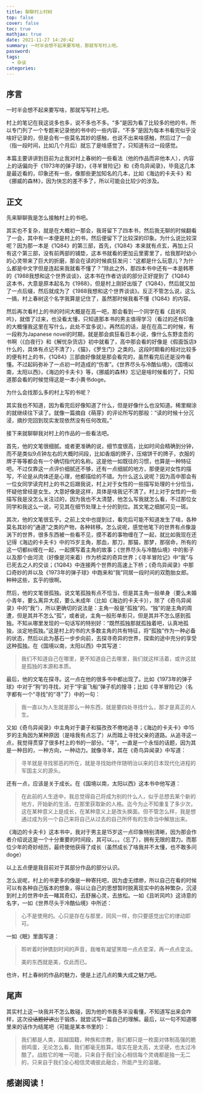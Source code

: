 ```yaml
---
title: 聊聊村上村树
top: false
cover: false
toc: true
mathjax: true
date: 2021-11-27 14:20:42
summary: 一时半会想不起来要写啥，那就写写村上吧。 
password:
tags:
  - 杂谈
categories:
---
```


## 序言

一时半会想不起来要写啥，那就写写村上吧。 

村上的笔记在我这说多也多，说不多也不多。“多”是因为看了比较多的他的书，所以专门列了一个专题来记录他的书中的一些内容，“不多”是因为每本书看完似乎没啥好记录的，但是会有一些莫名其妙的感触，也说不出来啥感触，然后过了一会（指一段时间，比如几个月后）就忘了是啥感觉了，只知道有过一段感觉。

本篇主要讲讲到目前为止我对村上春树的一些看法（他的作品而非他本人），内容上的话偏向于《1973年的弹子球》，《寻羊冒险记》和《奇鸟异闻录》，毕竟这几本是最近看的，印象还有一些，像那些更加知名的几本，比如《海边的卡夫卡》和《挪威的森林》，因为快忘的差不多了，所以可能会比较少的涉及。

## 正文

先来聊聊我是怎么接触村上的书吧。

其实也不复杂，就是在大概初一那会，我哥留下了四本书，然后我无聊的时候翻看了一会，其中有一本便是村上的书，然后便留下了比较深的印象。为什么说比较深呢？因为那一本是《1Q84》的第三部，首先，《1Q84》本来就有点玄，再加上只有这个第三部，没有前两部的铺垫，这本书就看的更加云里雾里了，给我那时幼小的心灵带来了巨大的折磨，那会在读的时候疯狂发问：“这都是什么玩意儿？为什么都是中文字但是连起来我就看不懂了？”除此之外，那四本书中还有一本是韩寒的《1988我想和这个世界谈谈》，这本书在作者访谈的部分正好提到了《1Q84》这本书，大意是原本起名为《1988》，但是村上刚好出版了《1Q84》，然后就又加了一点后缀，然后就成为了《1988我想和这个世界谈谈》。反正不管怎么说，这么一搞，村上春树这个名字我算是记住了，虽然那时候我看不懂《1Q84》的内容。

然后再次看村上的书的时间大概是在高一吧，那会看到一个同学在看《且听风吟》，就借了过来，也没看太懂，只知道那本书的男主值得学习（看过的还有印象的大概懂我这里在写什么，此处不宜多说）。再然后的话，是在在高二的时候，有一段称为Japanese novel的时期，就是那会疯狂看日本小说，像什么东野圭吾的书啊（《白夜行》和《解忧杂货店》初中就看了，高中那会看的好像是《假面饭店》什么的，具体有点记不清了），《猫》，《罗生门》之类的。这段时期看的相对比较多的便有村上的书，《1Q84》三部曲好像就是那会看完的，虽然看完后还是没咋看懂。不过起码弥补了一点初一时造成的“伤害”。《世界尽头与冷酷仙境》，《国境以南，太阳以西》，《海边的卡夫卡》等，《挪威的森林》忘记是啥时候看的了，只知道那会看的时候觉得这是一本小黄书doge。

为什么会找那么多的村上写的书呢？

其实我也不知道，因为看完后好像知道了什么，但是好像什么也没知道。稀里糊涂的就继续往下读了。就像一篇摘自《萌芽》的评论所写的那般：“读的时候十分沉浸，摘抄完回到现实发现依然没有任何改观。”

接下来就聊聊我对村上的作品的一些看法吧。

首先，他的文笔很细腻。或者更准确的说，细节度很高，比如时间会精确到分钟，而不是类似9点钟左右的大概时间段，比如香烟的牌子，压缩饼干的牌子，衣服的牌子等等都会有一个确切指代的名称。这是他一如既往的习惯，也算是一种特征吧。不过仅靠这一点评价细腻还不够，还有一点细腻的地方，那便是对女性的描写，不论是从肉体还是心理，他都描绘的不错。为什么这么说呢？因为高中那会有一位女同学读完村上的书之后跟我说，村上对于女性的一些描写处理的十分恰当，怀疑他曾经是女生。大意好像是这样，具体是啥我记不清了。村上对于女性的一些描写我是没怎么关注过的，因为我也不太清楚，他怎么写我就怎么看，不过那位女同学和我这么一说，可见其在细节处理上十分的到位。其文笔之细腻可见一斑。

其次，他的文笔很玄乎。之前上文中也提到过，看完后可能不知道发生了啥，各种莫名其妙的“通道”之类的产物，各种转移。怎么说呢，感觉他笔下的世界有点像漩涡下的世界，很多东西被一些看不见，摸不着的事物缠在了一起，就比如我现在还记得《海边的卡夫卡》中的15岁主角，那血，那刀，那猫，那梦，那宿命，所有的这一切都纠缠在一起，一起撰写着主角的故事；《世界尽头与冷酷仙境》中的影子以及那个由河流（好像是河来着）作为桥梁的奇异世界；《寻羊冒险记》中“我”与已死去之人的交谈；《1Q84》中连接两个世界的高速上下桥；《奇鸟异闻录》中那口奇妙的井以及《1973年的弹子球》中跑来和“我”同居一段时间的双胞胎女郎。种种这些，玄乎的很啊。 

然后，他的文笔很孤独。说文笔孤独有点不恰当，但是其主角一般单身（要么未婚小青年，要么离异大叔，要么未成年（比如《海边的卡夫卡》），除了《奇鸟异闻录》中的“我”），所以更确切的说法是：主角一般是“孤独”的。“独”的是主角的周遭，但是其并不怎么“孤”，或者说，主角一般形单影只，但是其并不怎么感到孤独。不知从哪里发现的一句话写的特别好：“既然孤独那就孤独着吧，认真地孤独，淡定地孤独。”这是村上的书的大多数主角的共有特征，将“孤独”作为一种必备的状态，然后以此为基石一步步向前，去探寻奇异的世界，探索的途中充分的享受这种孤独。在《国境以南，太阳以西》中其写道：

>我们不知道自己在哪里，更不知道自己去哪里，我们就这样活着，或许这就是孤独的本源和本质。

最后，他的文笔在探寻。这一点在他的很多书中都出现了。比如《1973年的弹子球》中对于“狗”的寻找，对于“宇宙飞船”弹子机的搜寻；比如《寻羊冒险记》（名字都有一个“寻找”的“寻”了）中的一句：

>我一直以为人生就是那么一种东西，就是要四处寻找什么，那才是真正的人生。

又如《奇鸟异闻录》中主角对于妻子和猫孜孜不倦地追寻；《海边的卡夫卡》中15岁的主角因为某种原因（是啥我有点忘了）从而踏上寻找父亲的道路。从追寻这一点，我觉得贯穿了很多村上的书的一部分。“寻”，一直是一个永恒的话题，因为其是一种目的，一种方向，一种动力。就像寻羊，其在《奇鸟异闻录》中写道：

>寻羊就是寻找邪恶的所在，就是寻找始终伴随明治以来的日本现代化进程的军国主义的源头。

还有一点，应该是关于成长。在《国境以南，太阳以西》这本书中他写道：

>在此前的人生途中，我总觉得自己将成为别的什么人，似乎总想去某个新的地方，开始新的生活，在那里获取新的人格。迄今为止不知重复了多少次，这在某种意义上是成长，在某种意义上是改头换面。但不管怎么样，我是想通过成为另一个自己来将自己从过去的自己所怀有的生命当中解放出来。

《海边的卡夫卡》这本书中，我对于男主是15岁这一点印象特别清晰，因为那会作者介绍说这是一个十分重要的时间段，其可以。。。（忘了），拥有无限的潜力。而那位少年的奇妙经历，最终使他获得了成长（虽然成长了啥我并不太懂，也不敢多问doge）

以上五点便是我目前对于其部分作品的部分认识。

怎么说呢，村上的书更多的像是一种寄托吧，因为虚无缥缈，所以自己在看的时候可以有各种自己版本的想象，得以让自己的思想暂时脱离现实中的各种繁杂，沉浸到村上的世界中去一睹其奇幻，去舒展心灵，去放松。一如《且听风吟》这诗意的名字，一如《世界尽头于冷酷仙境》中所述：

>心不是使用的。心只是存在与那里，同风一样，你只要感觉出它的律动即可。

一如《眠》里面写道：

>聆听着时钟镌刻时间的声音，我唯有凝望黑暗一点点变深，再一点点变淡。
>
>美的东西就是美，仅此而已。

也许，村上春树的作品的魅力，便是上述几点的集大成之魅力吧。

## 尾声

其实村上这一块我并不怎么敢碰，因为他的书我多半没看懂，不知道写出来会咋样，这次~~没话题好讲~~出于锻炼，就尝试写一篇自己的理解。最后，以一句不知道哪里来的话作为结尾吧（可能是某本书里的）：

>我们都是人类，超越国籍，种族和宗教，我们都只是一枚面对体制高强的脆弱鸡蛋，无论怎么看，我们都毫无胜算。墙实在是太高，太坚硬，也太过冷酷了。战胜它的唯一可能，只来自于我们全心相信每个灵魂都是独一无二的，只来自于我们全心相信灵魂彼此融合，所能产生的温暖。

## 感谢阅读！
